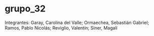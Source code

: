 # grupo_32
Integrantes: 
Garay, Carolina del Valle;
Ormaechea, Sebastián Gabriel;
Ramos, Pablo Nicolás;
Reviglio, Valentín;
Siner, Magalí



